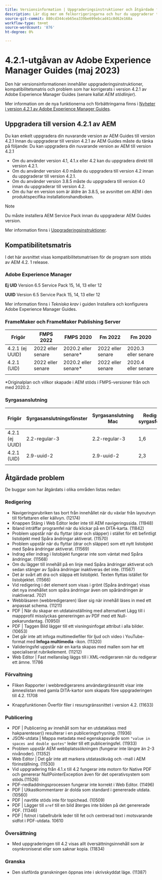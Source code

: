 ```yaml
---
title: Versionsinformation | Uppgraderingsinstruktioner och åtgärdade fel i Adobe Experience Manager Guides 4.2.1
description: Lär dig mer om felkorrigeringarna och hur du uppgraderar till 4.2.1-utgåvor av Adobe Experience Manager Guides
source-git-commit: 880cd344ceb65ea339be699ebcad41c0d62e168a
workflow-type: tm+mt
source-wordcount: '876'
ht-degree: 0%

---
```


# 4.2.1-utgåvan av Adobe Experience Manager Guides (maj 2023)

Den här versionsinformationen innehåller uppgraderingsinstruktioner, kompatibilitetsmatris och problem som har korrigerats i version 4.2.1 av Adobe Experience Manager Guides (senare kallat *AEM stödlinjer*).

Mer information om de nya funktionerna och förbättringarna finns i [Nyheter i version 4.2.1 av Adobe Experience Manager Guides](whats-new-4.2.1-release.md).

## Uppgradera till version 4.2.1 av AEM


Du kan enkelt uppgradera din nuvarande version av AEM Guides till version 4.2.1 Innan du uppgraderar till version 4.2.1 av AEM Guides måste du tänka på följande: Du kan uppgradera din nuvarande version av AEM till version 4.2.1
* Om du använder version 4.1, 4.1.x eller 4.2 kan du uppgradera direkt till version 4.2.1.
* Om du använder version 4.0 måste du uppgradera till version 4.2 innan du uppgraderar till version 4.2.1.
* Om du använder version 3.8.5 måste du uppgradera till version 4.0 innan du uppgraderar till version 4.2.
* Om du har en version som är äldre än 3.8.5, se avsnittet om AEM i den produktspecifika installationshandboken.

>[!NOTE]
>
>Du måste installera AEM Service Pack innan du uppgraderar AEM Guides version.

Mer information finns i [Uppgraderingsinstruktioner](../install-guide/upgrade-xml-documentation.md).

## Kompatibilitetsmatris

I det här avsnittet visas kompatibilitetsmatrisen för de program som stöds av AEM 4.2. 1 release.

### Adobe Experience Manager

**Ej UID**
Version 6.5 Service Pack 15, 14, 13 eller 12

**UUID**
Version 6.5 Service Pack 15, 14, 13 eller 12

Mer information finns i *Tekniska krav* i guiden Installera och konfigurera Adobe Experience Manager Guides.

### FrameMaker och FrameMaker Publishing Server

| Frigör | FMPS 2022 | FMPS 2020 | Fm 2022 | Fm 2020 |
| --- | --- | --- | --- | --- |
| 4.2.1 (ej UUID) | 2022 eller senare | 2020.2 eller senare* | 2022 eller senare | 2020.3 eller senare |
| 4.2.1 (UID) | 2022 eller senare | 2020.2 eller senare* | 2022 eller senare | 2020.4 eller senare |
| | | | |

*Originalplan och villkor skapade i AEM stöds i FMPS-versioner från och med 2020.2.

### Syrgasanslutning

| Frigör | Syrgasanslutningsfönster | Syrgasanslutning Mac | Redigera i syrgasfönster | Redigera i Syrgas Mac |
| --- | --- | --- |--- |--- |
| 4.2.1 (ej UUID) | 2.2-regular-3 | 2.2-regular-3 | 1,6 | 1,6 |
| 4.2.1 (UID) | 2.9-uuid-2 | 2.9-uuid-2 | 2,3 | 2,3 |
|  |  |   |

## Åtgärdade problem

De buggar som har åtgärdats i olika områden listas nedan:

### Redigering

* Navigeringsrubriken tas bort från innehållet när du växlar från layoutvyn till författaren eller källvyn. (12174)
* Knappen Stäng i Web Editor leder inte till AEM navigeringssida. (11948)
* Ibland inträffar programfel när du klickar på en DITA-karta. (11842)
* Problem uppstår när du flyttar (drar och släpper) i stället för ett befintligt listobjekt med Spåra ändringar aktiverat. (11570)
* Problem uppstår när du flyttar (drar och släpper) som ett nytt listobjekt med Spåra ändringar aktiverat. (11569)
* Indrag eller indrag i listobjekt fungerar inte som väntat med Spåra ändringar. (11568)
* Om du lägger till innehåll på en linje med Spåra ändringar aktiverat och sedan stänger av Spåra ändringar inaktiveras det inte. (11567)
* Det är svårt att dra och släppa ett listobjekt. Texten flyttas istället för listobjektet. (11566)
* Vid redigering i det element som visas i grönt (Spåra ändringar) visas det nya innehållet som spåra ändringar även om spårändringen är inaktiverad. 7021
* Webbläsaren (webbredigeraren) låser sig när innehåll läses in med ett anpassat schema. (11211)
* PDF | När du skapar en utdatainställning med alternativet Lägg till i mappprofil misslyckas genereringen av PDF med ett Null-pekarundantag. (10950)
* PDF | Taggen Bild lägger till ett visningsinfogat attribut i alla bilder. (10653)
* Det går inte att infoga multimediefiler för ljud och video i YouTube-format med **Infoga multimedia** -ikon. (11320)
* Valideringsfel uppstår när en karta skapas med mallen som har ett specialiserat rubrikelement. (11212)
* Web Editor | Fast mellanslag läggs till i XML-redigeraren när du redigerar ett ämne. 11786

### Förvaltning

* Fliken Rapporter i webbredigerarens användargränssnitt visar inte ämneslistan med gamla DITA-kartor som skapats före uppgraderingen till 4.2. 11708

* Knappfunktionen Överför filer i resursgränssnittet i version 4.2. (11633)


### Publicering

* PDF | Publicering av innehåll som har en utdataklass med hakparenteser() resulterar i en publiceringsfrysning. (11936)
* JSON-utdata | Mappa metadata med egenskapsvärde som `"value in spaces and double quotes"` leder till ett publiceringsfel. (11933)
* Problem uppstår AEM webbplatssökningen (fungerar inte längre än 2-3 nivånoder). (11352)
* Web Editor | Det går inte att markera utdatasökväg och -mall i AEM förinställning. (11530)
* Vid uppgradering från 4.1.x till 4.2 fungerar inte motorn för Native PDF och genererar NullPointerException även för det operativsystem som stöds.(11526)
* PDF-nedladdningsprocessen fungerar inte korrekt i Web Editor. (11496)
* PDF | Utkastkommentarer är dolda som standard i genererade utdata. (10560)
* PDF | navtitle stöds inte för topichead. (10509)
* PDF | Lägger till `xref` till en bild återges inte bilden på det genererade PDF. (11346)
* PDF | fotnot i tabellrubrik leder till fet och centrerad text i motsvarande sidfot i PDF-utdata. 10610

### Översättning

* Med uppgraderingen till 4.2 visas allt översättningsinnehåll som är osynkroniserat eller som saknar kopia. (11834)

### Granska

* Den slutförda granskningen öppnas inte i skrivskyddat läge. (11387)
